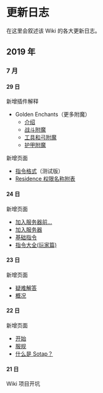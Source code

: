 # 更新日志

在这里会叙述该 Wiki 的各大更新日志。

## 2019 年

### 7 月

#### 29 日

新增插件解释

- Golden Enchants（更多附魔）
    - [介绍](plugins/golden-enchants/introduction.md)
    - [战斗附魔](plugins/golden-enchants/combat-enchants.md)
    - [工具和弓附魔](plugins/golden-enchants/tools-bows-enchants.md)
    - [护甲附魔](plugins/golden-enchants/armor-enchants.md)

新增页面

- [指令格式](others/command-format.md)（测试版）
- [Residence 权限名称附表](assets/residence-flags.md)

#### 24 日

新增页面


- [加入服务器前...](getting-started/preparation.md)
- [加入服务器](getting-started/entering-server.md)
- [基础指令](getting-started/basic-commands.md)
- [指令大全(玩家篇)](others/commands-for-players.md)

#### 23 日

新增页面

- [疑难解答](common-problems.md)
- [概况](overview.md)

#### 22 日

新增页面

- [开始](README.md)
- [服规](rules.md)
- [什么是 Sotap？](introduction.md)

#### 21 日

Wiki 项目开坑